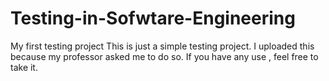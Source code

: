 # Testing-in-Sofwtare-Engineering
My first testing project
This is just a simple testing project.
I uploaded this because my professor asked me to do so.
If you have any use , feel free to take it. 
